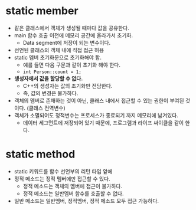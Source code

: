 # static member
- 같은 클래스에서 객체가 생성될 때마다 값을 공유한다.
- main 함수 호출 이전에 메모리 공간에 올라가서 초기화.
  - Data segment에 저장이 되는 변수이다.
- 선언된 클래스의 객체 내에 직접 접근 허용
- static 멤버 초기화문으로 초기화해야 함.
  - 예를 들면 다음 구문과 같이 초기화 해야 한다.
  - ```int Person::count = 1;```
- **생성자에서 값을 할당할 수 없다.**
  - C++의 생성자는 값의 초기화만 전담한다.
  - 즉, 값의 변경은 불가하다.
- 객체의 멤버로 존재하는 것이 아닌, 클래스 내에서 접근할 수 있는 권한이 부여된 것이다. (클래스 전역변수)
- 객체가 소멸되어도 정적변수는  프로세스가  종료되기 까지 메모리에 남겨있다.
  - 데이터 세그먼트에 저장되어 있기 때문에, 프로그램과 라이프 싸이클을 같이 한다.

# static method
- static 키워드를 함수 선언부의 리턴 타입 앞에
- 정적 메소드는 정적 멤버에만 접근할 수 있다.
  - 정적 메소드는 객체의 멤버에 접근이 불가하다.
  - 정적 메소드는 일반멤버 함수를 호출할 수 없다.
- 일반 메소드는 일반멤버, 정적멤버, 정적 메소드 모두 접근 가능하다.
